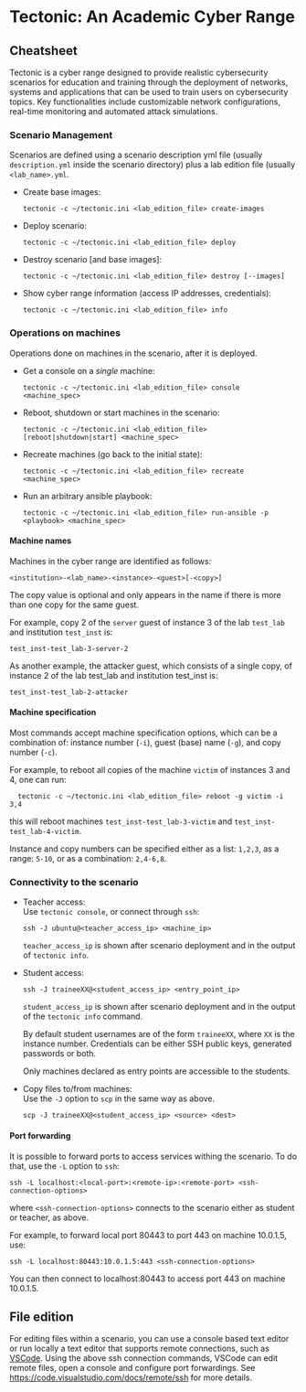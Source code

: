 <!-- Compile with:
	pandoc -V colorlinks=true -o cheatsheet.<ext> cheatsheet.md
-->

# Tectonic: An Academic Cyber Range
## Cheatsheet
Tectonic is a cyber range designed to provide realistic cybersecurity
scenarios for education and training through the deployment of
networks, systems and applications that can be used to train users on
cybersecurity topics. Key functionalities include customizable network
configurations, real-time monitoring and automated attack simulations.


### Scenario Management
Scenarios are defined using a scenario description yml file (usually
`description.yml` inside the scenario directory) plus a lab edition
file (usually `<lab_name>.yml`.

+ Create base images:
  ```
  tectonic -c ~/tectonic.ini <lab_edition_file> create-images
  ```
+ Deploy scenario:
  ```
  tectonic -c ~/tectonic.ini <lab_edition_file> deploy
  ```
+ Destroy scenario [and base images]:
  ```
  tectonic -c ~/tectonic.ini <lab_edition_file> destroy [--images]
  ```
+ Show cyber range information (access IP addresses, credentials):
  ```
  tectonic -c ~/tectonic.ini <lab_edition_file> info
  ```

### Operations on machines
Operations done on machines in the scenario, after it is deployed.

+ Get a console on a *single* machine:
  ```
  tectonic -c ~/tectonic.ini <lab_edition_file> console <machine_spec>
  ```
+ Reboot, shutdown or start machines in the scenario:
  ```
  tectonic -c ~/tectonic.ini <lab_edition_file> [reboot|shutdown|start] <machine_spec>
  ```
+ Recreate machines (go back to the initial state):
  ```
  tectonic -c ~/tectonic.ini <lab_edition_file> recreate <machine_spec>
  ```
+ Run an arbitrary ansible playbook:
  ```
  tectonic -c ~/tectonic.ini <lab_edition_file> run-ansible -p <playbook> <machine_spec>
  ```

#### Machine names
Machines in the cyber range are identified as follows: 

```
<institution>-<lab_name>-<instance>-<guest>[-<copy>]
``` 
The copy value is optional and only appears in the name if there is more than one copy for the same guest.

For example, copy 2 of the `server` guest of instance 3 of the lab `test_lab` and institution `test_inst` is:
```
test_inst-test_lab-3-server-2
```

As another example, the attacker guest, which consists of a single copy, of instance 2 of the lab test_lab and institution test_inst is:
```
test_inst-test_lab-2-attacker
```

#### Machine specification

Most commands accept machine specification options, which can be a
combination of: instance number (`-i`), guest (base) name (`-g`), and
copy number (`-c`).

For example, to reboot all copies of the machine `victim` of instances 3 and 4, one can run:
```
  tectonic -c ~/tectonic.ini <lab_edition_file> reboot -g victim -i 3,4
```
this will reboot machines `test_inst-test_lab-3-victim` and `test_inst-test_lab-4-victim`.

Instance and copy numbers can be specified either as a list: `1,2,3`,
as a range: `5-10`, or as a combination: `2,4-6,8`.


### Connectivity to the scenario
+ Teacher access:  
  Use `tectonic console`, or connect through `ssh`:
  ```
  ssh -J ubuntu@<teacher_access_ip> <machine_ip>
  ```
  `teacher_access_ip` is shown after scenario deployment and in
  the output of `tectonic info`.

+ Student access:  
  ```
  ssh -J traineeXX@<student_access_ip> <entry_point_ip>
  ```
  `student_access_ip` is shown after scenario deployment and in the
  output of the `tectonic info` command.

  By default student usernames are of the form `traineeXX`, where `XX`
  is the instance number. Credentials can be either SSH public keys,
  generated passwords or both.

  Only machines declared as entry points are accessible to the
  students.
    
+ Copy files to/from machines:  
  Use the `-J` option to `scp` in the same way as above.
  ```
  scp -J traineeXX@<student_access_ip> <source> <dest>
  ```

#### Port forwarding
It is possible to forward ports to access services withing the
scenario. To do that, use the `-L` option to `ssh`:
```
ssh -L localhost:<local-port>:<remote-ip>:<remote-port> <ssh-connection-options>
```
where `<ssh-connection-options>` connects to the scenario either as
student or teacher, as above.

For example, to forward local port 80443 to port 443 on machine 10.0.1.5, use:
```
ssh -L localhost:80443:10.0.1.5:443 <ssh-connection-options>
```

You can then connect to localhost:80443 to access port 443 on machine
10.0.1.5.

  
## File edition
For editing files within a scenario, you can use a console based text
editor or run locally a text editor that supports remote connections,
such as [VSCode](https://code.visualstudio.com/). Using the above ssh
connection commands, VSCode can edit remote files, open a console and
configure port forwardings. See
<https://code.visualstudio.com/docs/remote/ssh> for more details.

